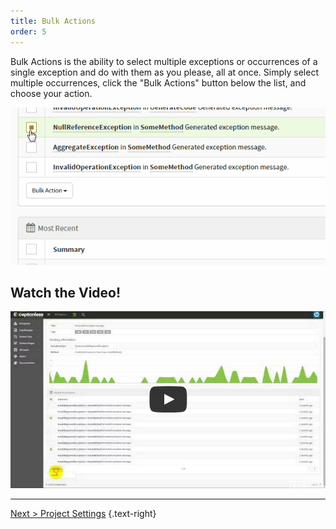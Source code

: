 ```yaml
---
title: Bulk Actions
order: 5
---
```

Bulk Actions is the ability to select multiple exceptions or occurrences of a single exception and do with them as you please, all at once. Simply select multiple occurrences, click the "Bulk Actions" button below the list, and choose your action.

![Exceptionless Bulk Actions Demo](img/exceptionless-bulk-actions.gif)

## Watch the Video!

[![Exceptionless Bulk Actions](img/bulk-actions-video-screenshot.png)](http://www.youtube.com/watch?v=pQXk3ayK8P8)

---

[Next > Project Settings](project-settings.md) {.text-right}